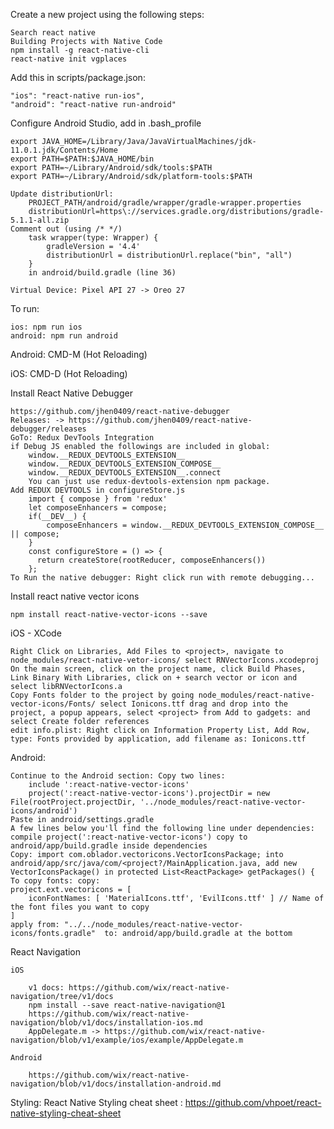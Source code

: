 Create a new project using the following steps:

    Search react native
    Building Projects with Native Code
    npm install -g react-native-cli
    react-native init vgplaces

Add this in scripts/package.json:

    "ios": "react-native run-ios",
    "android": "react-native run-android"

Configure Android Studio, add in .bash_profile

    export JAVA_HOME=/Library/Java/JavaVirtualMachines/jdk-11.0.1.jdk/Contents/Home
    export PATH=$PATH:$JAVA_HOME/bin
    export PATH=~/Library/Android/sdk/tools:$PATH
    export PATH=~/Library/Android/sdk/platform-tools:$PATH
    
    Update distributionUrl:
        PROJECT_PATH/android/gradle/wrapper/gradle-wrapper.properties
        distributionUrl=https\://services.gradle.org/distributions/gradle-5.1.1-all.zip
    Comment out (using /* */)
        task wrapper(type: Wrapper) {
            gradleVersion = '4.4'
            distributionUrl = distributionUrl.replace("bin", "all")
        }
        in android/build.gradle (line 36)    

    Virtual Device: Pixel API 27 -> Oreo 27
To run:

    ios: npm run ios
    android: npm run android
        
Android: CMD-M (Hot Reloading)

iOS: CMD-D (Hot Reloading)

Install React Native Debugger

    https://github.com/jhen0409/react-native-debugger
    Releases: -> https://github.com/jhen0409/react-native-debugger/releases
    GoTo: Redux DevTools Integration
    if Debug JS enabled the followings are included in global:
        window.__REDUX_DEVTOOLS_EXTENSION__
        window.__REDUX_DEVTOOLS_EXTENSION_COMPOSE__
        window.__REDUX_DEVTOOLS_EXTENSION__.connect
        You can just use redux-devtools-extension npm package.
    Add REDUX DEVTOOLS in configureStore.js
        import { compose } from 'redux'
        let composeEnhancers = compose;        
        if(__DEV__) {
            composeEnhancers = window.__REDUX_DEVTOOLS_EXTENSION_COMPOSE__ || compose;
        }
        const configureStore = () => {
          return createStore(rootReducer, composeEnhancers())
        };
    To Run the native debugger: Right click run with remote debugging...
        
Install react native vector icons

    npm install react-native-vector-icons --save
    
iOS - XCode

    Right Click on Libraries, Add Files to <project>, navigate to node_modules/react-native-vetor-icons/ select RNVectorIcons.xcodeproj
    On the main screen, click on the project name, click Build Phases, Link Binary With Libraries, click on + search vector or icon and select libRNVectorIcons.a
    Copy Fonts folder to the project by going node_modules/react-native-vector-icons/Fonts/ select Ionicons.ttf drag and drop into the project, a popup appears, select <project> from Add to gadgets: and select Create folder references
    edit info.plist: Right click on Information Property List, Add Row, type: Fonts provided by application, add filename as: Ionicons.ttf
                 
Android:

    Continue to the Android section: Copy two lines:   
        include ':react-native-vector-icons'
        project(':react-native-vector-icons').projectDir = new File(rootProject.projectDir, '../node_modules/react-native-vector-icons/android')
    Paste in android/settings.gradle
    A few lines below you'll find the following line under dependencies: compile project(':react-native-vector-icons') copy to android/app/build.gradle inside dependencies
    Copy: import com.oblador.vectoricons.VectorIconsPackage; into android/app/src/java/com/<project?/MainApplication.java, add new VectorIconsPackage() in protected List<ReactPackage> getPackages() {
    To copy fonts: copy: 
    project.ext.vectoricons = [
        iconFontNames: [ 'MaterialIcons.ttf', 'EvilIcons.ttf' ] // Name of the font files you want to copy
    ]
    apply from: "../../node_modules/react-native-vector-icons/fonts.gradle"  to: android/app/build.gradle at the bottom 
        
React Navigation

    iOS
    
        v1 docs: https://github.com/wix/react-native-navigation/tree/v1/docs
        npm install --save react-native-navigation@1    
        https://github.com/wix/react-native-navigation/blob/v1/docs/installation-ios.md    
        AppDelegate.m -> https://github.com/wix/react-native-navigation/blob/v1/example/ios/example/AppDelegate.m
        
    Android
    
        https://github.com/wix/react-native-navigation/blob/v1/docs/installation-android.md
        
Styling: React Native Styling cheat sheet : https://github.com/vhpoet/react-native-styling-cheat-sheet